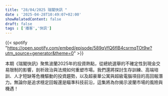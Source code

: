 ```yaml
---
title: "28/04/2025 瑞閣快訊 "
date : '2025-04-28T10:49:07+02:00'
showRelatedContent: false
draft: false
tags : ['播客','快訊']
---
```

{{< spotify "https://open.spotify.com/embed/episode/589qVfQ6flB4csrmqTOt9w?utm_source=generator&theme=0" >}}


本期《瑞閣快訊》聚焦波蘭2025年的投資熱點，從總統選舉的不確定性到現金交易限制的影響，剖析政治與法規如何重塑市場。我們還將探討生存訓練、高端培訓、人才短缺等危機驅動的投資趨勢，以及超豪華公寓與超級電腦項目的高回報潛力。無論你是追求穩定回報還是瞄準科技前沿，這集將為你揭示波蘭市場的風險與機遇！
